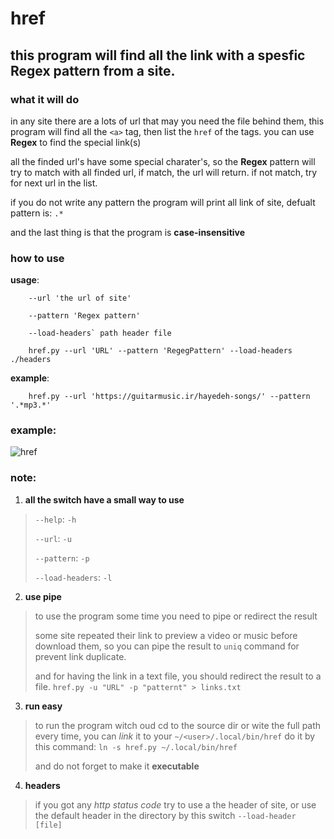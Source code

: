 # href

## this program will find all the link with a spesfic __Regex__ pattern from a site.



### what it will do

in any site there are a lots of url that may you need the file behind them, this program will find all the `<a>` tag, then list the `href` of the tags. you can use __Regex__ to find the special link(s)

all the finded url's have some special charater's, so the __Regex__ pattern will try to match with all finded url, if match, the url will return. if not match, try for next url in the list.

if you do not write any pattern the program will print all link of site, defualt pattern is: `.*`

and the last thing is that the program is __case-insensitive__




### how to use

__usage__:

        --url 'the url of site'

        --pattern 'Regex pattern'

        --load-headers` path header file

        href.py --url 'URL' --pattern 'RegegPattern' --load-headers ./headers

__example__:

        href.py --url 'https://guitarmusic.ir/hayedeh-songs/' --pattern '.*mp3.*'

### example:
![href](https://s4.uupload.ir/files/ezgif.com-gif-maker_6tmk.gif)





### note:

1. __all the switch have a small way to use__
> `--help`: `-h`
>
> `--url`: `-u`
>
> `--pattern`: `-p`
>
> `--load-headers`: `-l`

2. __use pipe__
> to use the program some time you need to pipe or redirect the result
>
> some site repeated their link to preview a video or music before download them, so you can pipe the result to `uniq` command for prevent link duplicate.
>
> and for having the link in a text file, you should redirect the result to a file. `href.py -u "URL" -p "patternt" > links.txt`

3. __run easy__
> to run the program witch oud cd to the source dir or wite the full path every time, you can _link_ it to your `~/<user>/.local/bin/href`
do it by this command: `ln -s href.py ~/.local/bin/href`
>
> and do not forget to make it __executable__

4. __headers__
> if you got any _http status code_ try to use a the header of site, or use the default header in the directory
> by this switch `--load-header [file]`



